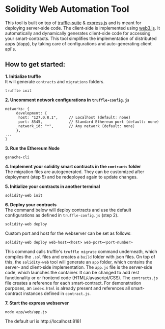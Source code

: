 # Solidity Web Automation Tool 

This tool is built on top of [truffle-suite](https://github.com/trufflesuite/ganache-cli) &
[express.js](https://github.com/expressjs/express) and is meant for deploying server-side code. The client-side is implemented using  [web3.js](https://github.com/ethereum/web3.js).
It automatically and dynamically generates client-side code for accessing your smart-contracts. This tool simplifies the implementation of distributed apps (dapp), by taking care of configurations and auto-generating client api's.

## How to get started:
**1. Initialize truffle**    
It will generate `contracts` and `migrations` folders.
```
truffle init
```   
**2. Uncomment network configurations in `truffle-config.js`**
```
networks: {
     development: {
      host: "127.0.0.1",     // Localhost (default: none)
      port: 8545,            // Standard Ethereum port (default: none)
      network_id: "*",       // Any network (default: none)
     },
...
}
```
**3. Run the Ethereum Node**    
```
ganache-cli
```
**4. Implement your solidity smart contracts in the `contracts` folder**   
The migration files are autogenerated. They can be customized after deployment (step 5) and be redeployed again to update changes.

**5. Initialize your contracts in another terminal**
```
solidity-web init
```
    
**6. Deploy your contracts**    
The command below will deploy contracts and use the default configurations as defined in `truffle-config.js` (step 2).   
```
solidity-web deploy
```    
Custom port and host for the webserver can be set as follows:
```
solidity-web deploy web-host=<host> web-port=<port-number>
```

This command calls truffle's `truffle migrate` command underneath, which compiles the `.sol` files and creates a `build` folder with json files.
On top of this, the `solidity-web` tool will generate an `app` folder, which contains the server- and client-side implementation. The `app.js` file is the server-side code, which launches the container. 
It can be changed to add rest functionality or or frontend code (HTML/Javascript/CSS). The `contracts.js` file creates a reference for each smart-contract.
For demonstration purposes, an `index.html` is already present and references all smart-contract instances defined in `contract.js`.

**7. Start the express webserver**   
```
node app/web/app.js
```     
The default url is http://localhost:8181

